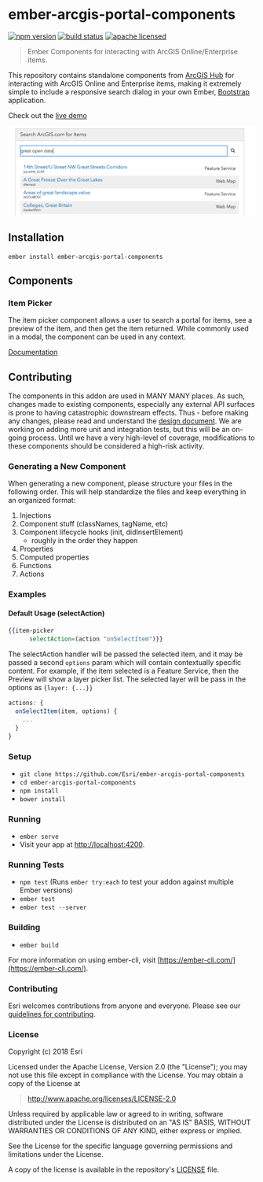 # ember-arcgis-portal-components

[![npm version][npm-img]][npm-url]
[![build status][travis-img]][travis-url]
[![apache licensed](https://img.shields.io/badge/license-Apache-green.svg?style=flat-square)](https://raw.githubusercontent.com/Esri/ember-arcgis-portal-components/master/LICENSE)

[npm-img]: https://img.shields.io/npm/v/ember-arcgis-portal-components.svg?style=flat-square
[npm-url]: https://www.npmjs.com/package/ember-arcgis-portal-components
[travis-img]: https://img.shields.io/travis/Esri/ember-arcgis-portal-components/master.svg?style=flat-square
[travis-url]: https://travis-ci.org/Esri/ember-arcgis-portal-components


> Ember Components for interacting with ArcGIS Online/Enterprise items.

This repository contains standalone components from [ArcGIS Hub](https://hub.arcgis.com) for interacting with ArcGIS Online and Enterprise items, making it extremely simple to include a responsive search dialog in your own Ember, [Bootstrap](https://getbootstrap.com/) application.

Check out the [live demo](https://esri.github.io/ember-arcgis-portal-components/#/itempicker)

![screenshot](screenshot.png)

## Installation

```
ember install ember-arcgis-portal-components
```

## Components

### Item Picker

The item picker component allows a user to search a portal for items, see a preview of the item, and then get the item returned. While commonly used in a modal, the component can be used in any context.

[Documentation](./docs/item-picker.md)

## Contributing
The components in this addon are used in MANY MANY places. As such, changes made to existing components, especially any external API surfaces is prone to having catastrophic downstream effects. Thus - before making any changes, please read and understand the [design document](./docs/design-docs.md). We are working on adding more unit and integration tests, but this will be an on-going process. Until we have a very high-level of coverage, modifications to these components should be considered a high-risk activity.


### Generating a New Component

When generating a new component, please structure your files in the following order. This will help standardize the files and keep everything in an organized format:

1. Injections
2. Component stuff (classNames, tagName, etc)
3. Component lifecycle hooks (init, didInsertElement)
    * roughly in the order they happen
4. Properties
5. Computed properties
6. Functions
7. Actions


### Examples

#### Default Usage (selectAction)

```hbs
{{item-picker
      selectAction=(action "onSelectItem")}}
```

The selectAction handler will be passed the selected item, and it may be passed a second `options` param which will contain contextually specific content. For example, if the item selected is a Feature Service, then the Preview will show a layer picker list. The selected layer will be pass in the options as `{layer: {...}}`

```js
actions: {
  onSelectItem(item, options) {
    ...
  }
}
```

### Setup

* `git clone https://github.com/Esri/ember-arcgis-portal-components`
* `cd ember-arcgis-portal-components`
* `npm install`
* `bower install`

### Running

* `ember serve`
* Visit your app at [http://localhost:4200](http://localhost:4200).

### Running Tests

* `npm test` (Runs `ember try:each` to test your addon against multiple Ember versions)
* `ember test`
* `ember test --server`

### Building

* `ember build`

For more information on using ember-cli, visit [https://ember-cli.com/](https://ember-cli.com/).

### Contributing

Esri welcomes contributions from anyone and everyone. Please see our [guidelines for contributing](https://github.com/Esri/contributing/blob/master/CONTRIBUTING.md).

### License

Copyright (c) 2018 Esri

Licensed under the Apache License, Version 2.0 (the "License");
you may not use this file except in compliance with the License.
You may obtain a copy of the License at

> http://www.apache.org/licenses/LICENSE-2.0

Unless required by applicable law or agreed to in writing, software distributed under the License is distributed on an "AS IS" BASIS, WITHOUT WARRANTIES OR CONDITIONS OF ANY KIND, either express or implied.

See the License for the specific language governing permissions and limitations under the License.

A copy of the license is available in the repository's [LICENSE](./LICENSE) file.
